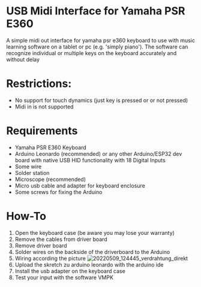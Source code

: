 # USB Midi Interface for Yamaha PSR E360
A simple midi out interface for yamaha psr e360 keyboard to use with music learning software on a tablet or pc (e.g. 'simply piano'). 
The software can recognize individual or multiple keys on the keyboard accurately and without delay
# Restrictions:
* No support for touch dynamics (just key is pressed or or not pressed)
* Midi in is not supported
# Requirements
* Yamaha PSR E360 Keyboard
* Arduino Leonardo (recommended) or any other Arduino/ESP32 dev board with native USB HID functionality with 18 Digital Inputs
* Some wire
* Solder station
* Microscope (recommended)
* Micro usb cable and adapter for keyboard enclosure
* Some screws for fixing the Arduino

# How-To
1. Open the keyboard case (be aware you may lose your warranty)
2. Remove the cables from driver board
3. Remove driver board
4. Solder wires on the backside of the driverboard to the Arduino
5. Wiring according the picture ![20220509_124445_verdrahtung_direkt](https://github.com/user-attachments/assets/9adffc1d-a2fc-4815-8e37-f4350df06015)
6. Upload the skretch zu arduino leonardo with the arduino ide
7. Install the usb adapter on the keyboard case
8. Test your input with the software VMPK
